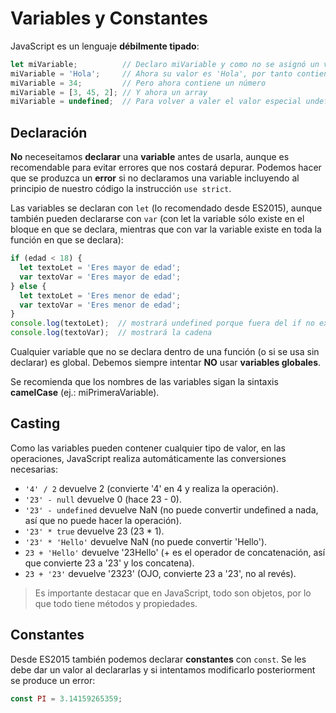 # Variables y Constantes

JavaScript es un lenguaje **débilmente tipado**:

``` javascript
let miVariable;          // Declaro miVariable y como no se asignó un valor, valdrá undefined
miVariable = 'Hola';     // Ahora su valor es 'Hola', por tanto contiene una cadena de texto
miVariable = 34;         // Pero ahora contiene un número
miVariable = [3, 45, 2]; // Y ahora un array
miVariable = undefined;  // Para volver a valer el valor especial undefined
```

## Declaración

**No** neceseitamos **declarar** una **variable** antes de usarla, aunque es recomendable para evitar errores que nos costará depurar. Podemos hacer que se produzca un **error** si no declaramos una variable incluyendo al principio de nuestro código la instrucción `use strict`.

Las variables se declaran con `let` (lo recomendado desde ES2015), aunque también pueden declararse con `var` (con let la variable sólo existe en el bloque en que se declara, mientras que con var la variable existe en toda la función en que se declara):

``` js
if (edad < 18) {
  let textoLet = 'Eres mayor de edad';
  var textoVar = 'Eres mayor de edad';
} else {
  let textoLet = 'Eres menor de edad';
  var textoVar = 'Eres menor de edad';
}
console.log(textoLet);  // mostrará undefined porque fuera del if no existe la variable
console.log(textoVar);  // mostrará la cadena
```

Cualquier variable que no se declara dentro de una función (o si se usa sin declarar) es global. Debemos siempre intentar **NO** usar **variables globales**.

Se recomienda que los nombres de las variables sigan la sintaxis **camelCase** (ej.: miPrimeraVariable).

## Casting 

Como las variables pueden contener cualquier tipo de valor, en las operaciones, JavaScript realiza automáticamente las conversiones necesarias:

- `'4' / 2` devuelve 2 (convierte '4' en 4 y realiza la operación).
- `'23' - null` devuelve 0 (hace 23 - 0).
- `'23' - undefined` devuelve NaN (no puede convertir undefined a nada, así que no puede hacer la operación).
- `'23' * true` devuelve 23 (23 * 1).
- `'23' * 'Hello'` devuelve NaN (no puede convertir 'Hello').
- `23 + 'Hello'` devuelve '23Hello' (+ es el operador de concatenación, así que convierte 23 a '23' y los concatena).
- `23 + '23'` devuelve '2323' (OJO, convierte 23 a '23', no al revés).

> Es importante destacar que en JavaScript, todo son objetos, por lo que todo tiene métodos y propiedades. 

## Constantes

Desde ES2015 también podemos declarar **constantes** con `const`. Se les debe dar un valor al declararlas y si intentamos modificarlo posteriorment se produce un error:

``` js
const PI = 3.14159265359;
```